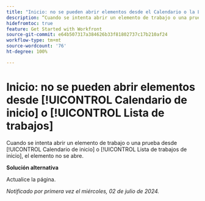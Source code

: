 ```yaml
---
title: "Inicio: no se pueden abrir elementos desde el Calendario o la Lista de trabajos de inicio"
description: “Cuando se intenta abrir un elemento de trabajo o una prueba desde el Calendario de inicio o la Lista de trabajos de inicio, el elemento no se abre”.
hidefromtoc: true
feature: Get Started with Workfront
source-git-commit: e64b507317a384626b33f81802737c17b210af24
workflow-type: tm+mt
source-wordcount: '76'
ht-degree: 100%

---
```



# Inicio: no se pueden abrir elementos desde [!UICONTROL Calendario de inicio] o [!UICONTROL Lista de trabajos]

Cuando se intenta abrir un elemento de trabajo o una prueba desde [!UICONTROL Calendario de inicio] o [!UICONTROL Lista de trabajos de inicio], el elemento no se abre.

**Solución alternativa**

Actualice la página.

_Notificado por primera vez el miércoles, 02 de julio de 2024._
